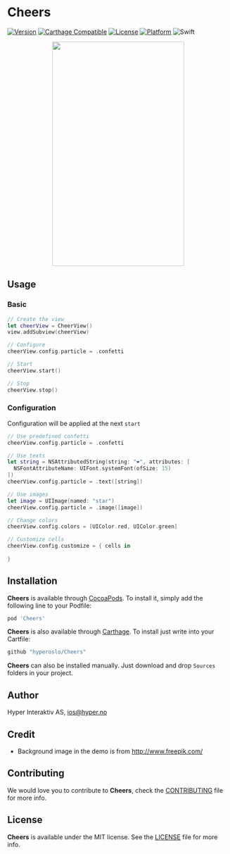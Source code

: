 # Cheers

[![Version](https://img.shields.io/cocoapods/v/Cheers.svg?style=flat)](http://cocoadocs.org/docsets/Cheers)
[![Carthage Compatible](https://img.shields.io/badge/Carthage-compatible-4BC51D.svg?style=flat)](https://github.com/Carthage/Carthage)
[![License](https://img.shields.io/cocoapods/l/Cheers.svg?style=flat)](http://cocoadocs.org/docsets/Cheers)
[![Platform](https://img.shields.io/cocoapods/p/Cheers.svg?style=flat)](http://cocoadocs.org/docsets/Cheers)
![Swift](https://img.shields.io/badge/%20in-swift%204.0-orange.svg)

<div align = "center">
<img src="demo.gif" width="300" height="510" />
</div>

## Usage

### Basic

```swift
// Create the view
let cheerView = CheerView()
view.addSubview(cheerView)

// Configure
cheerView.config.particle = .confetti

// Start
cheerView.start()

// Stop
cheerView.stop()
```

### Configuration

Configuration will be applied at the next `start`

```swift
// Use predefined confetti
cheerView.config.particle = .confetti

// Use texts
let string = NSAttributedString(string: "❤️", attributes: [
  NSFontAttributeName: UIFont.systemFont(ofSize: 15)
])
cheerView.config.particle = .text([string])

// Use images
let image = UIImage(named: "star")
cheerView.config.particle = .image([image])

// Change colors
cheerView.config.colors = [UIColor.red, UIColor.green]

// Customize cells
cheerView.config.customize = { cells in
	
}
```

## Installation

**Cheers** is available through [CocoaPods](http://cocoapods.org). To install
it, simply add the following line to your Podfile:

```ruby
pod 'Cheers'
```

**Cheers** is also available through [Carthage](https://github.com/Carthage/Carthage).
To install just write into your Cartfile:

```ruby
github "hyperoslo/Cheers"
```

**Cheers** can also be installed manually. Just download and drop `Sources` folders in your project.

## Author

Hyper Interaktiv AS, ios@hyper.no

## Credit

- Background image in the demo is from http://www.freepik.com/

## Contributing

We would love you to contribute to **Cheers**, check the [CONTRIBUTING](https://github.com/hyperoslo/Cheers/blob/master/CONTRIBUTING.md) file for more info.

## License

**Cheers** is available under the MIT license. See the [LICENSE](https://github.com/hyperoslo/Cheers/blob/master/LICENSE.md) file for more info.
